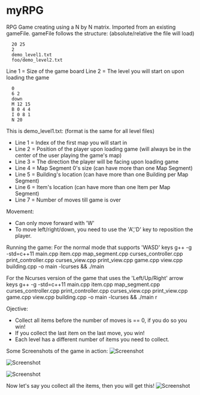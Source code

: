 # myRPG

RPG Game creating using a N by N matrix. Imported from an existing gameFile.
gameFile follows the structure: (absolute/relative the file will load)
```
  20 25
  2
  demo_level1.txt
  foo/demo_level2.txt
```
Line 1 = Size of the game board
Line 2 = The level you will start on upon loading the game

```
  0
  6 2
  down
  M 12 15
  B 0 4 4
  I 0 8 1
  N 20
```
This is demo_level1.txt: (format is the same for all level files)
 - Line 1 = Index of the first map you will start in
 - Line 2 = Position of the player upon loading game (will always be in the center of the user playing the game's map)
 - Line 3 = The direction the player will be facing upon loading game
 - Line 4 = Map Segment 0's size (can have more than one Map Segment)
 - Line 5 = Building's location (can have more than one Building per Map Segment)
 - Line 6 = Item's location (can have more than one Item per Map Segment)
 - Line 7 = Number of moves till game is over

Movement:
  - Can only move forward with 'W' 
  - To move left/right/down, you need to use the 'A','D' key to reposition the player.

Running the game:
For the normal mode that supports 'WASD' keys
g++ -g -std=c++11  main.cpp  item.cpp  map_segment.cpp  curses_controller.cpp  print_controller.cpp  curses_view.cpp  print_view.cpp  game.cpp  view.cpp          building.cpp -o main -lcurses && ./main

For the Ncurses version of the game that uses the 'Left/Up/Right' arrow keys
g++ -g -std=c++11  main.cpp  item.cpp  map_segment.cpp  curses_controller.cpp  print_controller.cpp  curses_view.cpp  print_view.cpp  game.cpp  view.cpp  building.cpp -o main -lcurses && ./main r

Ojective:
  - Collect all items before the number of moves is == 0, if you do so you win!
  - If you collect the last item on the last move, you win!
  - Each level has a different number of items you need to collect. 

Some Screenshots of the game in action:
![Screenshot](https://user-images.githubusercontent.com/53759586/106840062-66f91380-666d-11eb-9d98-36bbff0d107f.png)

![Screenshot](https://user-images.githubusercontent.com/53759586/106840065-6791aa00-666d-11eb-8d9b-a9031f83732a.png)

![Screenshot](https://user-images.githubusercontent.com/53759586/106840066-6791aa00-666d-11eb-96f3-b4cd6de6c516.png)

Now let's say you collect all the items, then you will get this!
![Screenshot](https://user-images.githubusercontent.com/53759586/106840068-6791aa00-666d-11eb-85e1-5fdf61e746e9.png)
